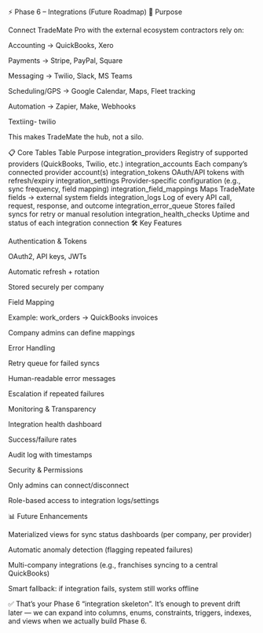 ⚡ Phase 6 – Integrations (Future Roadmap)
🎯 Purpose

Connect TradeMate Pro with the external ecosystem contractors rely on:

Accounting → QuickBooks, Xero

Payments → Stripe, PayPal, Square

Messaging → Twilio, Slack, MS Teams

Scheduling/GPS → Google Calendar, Maps, Fleet tracking

Automation → Zapier, Make, Webhooks

Textiing- twilio

This makes TradeMate the hub, not a silo.

📋 Core Tables
Table	Purpose
integration_providers	Registry of supported providers (QuickBooks, Twilio, etc.)
integration_accounts	Each company’s connected provider account(s)
integration_tokens	OAuth/API tokens with refresh/expiry
integration_settings	Provider-specific configuration (e.g., sync frequency, field mapping)
integration_field_mappings	Maps TradeMate fields → external system fields
integration_logs	Log of every API call, request, response, and outcome
integration_error_queue	Stores failed syncs for retry or manual resolution
integration_health_checks	Uptime and status of each integration connection
🛠️ Key Features

Authentication & Tokens

OAuth2, API keys, JWTs

Automatic refresh + rotation

Stored securely per company

Field Mapping

Example: work_orders → QuickBooks invoices

Company admins can define mappings

Error Handling

Retry queue for failed syncs

Human-readable error messages

Escalation if repeated failures

Monitoring & Transparency

Integration health dashboard

Success/failure rates

Audit log with timestamps

Security & Permissions

Only admins can connect/disconnect

Role-based access to integration logs/settings

📊 Future Enhancements

Materialized views for sync status dashboards (per company, per provider)

Automatic anomaly detection (flagging repeated failures)

Multi-company integrations (e.g., franchises syncing to a central QuickBooks)

Smart fallback: if integration fails, system still works offline

✅ That’s your Phase 6 “integration skeleton”. It’s enough to prevent drift later — we can expand into columns, enums, constraints, triggers, indexes, and views when we actually build Phase 6.
